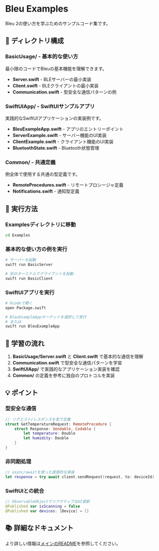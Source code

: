 # Bleu Examples

Bleu 2の使い方を学ぶためのサンプルコード集です。

## 📁 ディレクトリ構成

### BasicUsage/ - 基本的な使い方
最小限のコードでBleuの基本機能を理解できます。

- **Server.swift** - BLEサーバーの最小実装
- **Client.swift** - BLEクライアントの最小実装
- **Communication.swift** - 型安全な通信パターンの例

### SwiftUIApp/ - SwiftUIサンプルアプリ
実践的なSwiftUIアプリケーションの実装例です。

- **BleuExampleApp.swift** - アプリのエントリーポイント
- **ServerExample.swift** - サーバー機能のUI実装
- **ClientExample.swift** - クライアント機能のUI実装
- **BluetoothState.swift** - Bluetooth状態管理

### Common/ - 共通定義
例全体で使用する共通の型定義です。

- **RemoteProcedures.swift** - リモートプロシージャ定義
- **Notifications.swift** - 通知型定義

## 🚀 実行方法

### Examplesディレクトリに移動

```bash
cd Examples
```

### 基本的な使い方の例を実行

```bash
# サーバーを起動
swift run BasicServer

# 別のターミナルでクライアントを起動
swift run BasicClient
```

### SwiftUIアプリを実行

```bash
# Xcodeで開く
open Package.swift

# BleuExampleAppターゲットを選択して実行
# または
swift run BleuExampleApp
```

## 📖 学習の流れ

1. **BasicUsage/Server.swift** と **Client.swift** で基本的な通信を理解
2. **Communication.swift** で型安全な通信パターンを学習
3. **SwiftUIApp/** で実践的なアプリケーション実装を確認
4. **Common/** の定義を参考に独自のプロトコルを実装

## 💡 ポイント

### 型安全な通信
```swift
// リクエスト/レスポンスを型で定義
struct GetTemperatureRequest: RemoteProcedure {
    struct Response: Sendable, Codable {
        let temperature: Double
        let humidity: Double
    }
}
```

### 非同期処理
```swift
// async/awaitを使った直感的な実装
let response = try await client.sendRequest(request, to: deviceId)
```

### SwiftUIとの統合
```swift
// ObservableObjectでリアクティブなUI更新
@Published var isScanning = false
@Published var devices: [Device] = []
```

## 📚 詳細なドキュメント

より詳しい情報は[メインのREADME](../README.md)を参照してください。